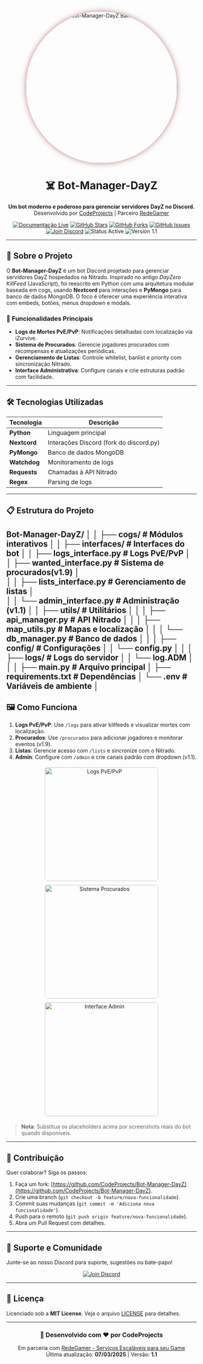 <p align="center">
  <img src="https://imgur.com/Vlxf8T7.png" alt="Bot-Manager-DayZ Banner" width="400" style="border-radius: 50%; box-shadow: 0 0 15px rgba(139, 0, 0, 0.5);"/>
</p>

<h1 align="center">☠️ Bot-Manager-DayZ</h1>
<p align="center">
  <strong>Um bot moderno e poderoso para gerenciar servidores DayZ no Discord.</strong><br>
  Desenvolvido por <a href="https://github.com/CodeProjects">CodeProjects</a> | Parceiro <a href="https://discord.gg/redegamer">RedeGamer</a>
</p>

<p align="center">
  <a href="https://dayz-doc.redebots.shop/"><img src="https://img.shields.io/badge/Documentação-Live-brightgreen?style=for-the-badge&logo=readme" alt="Documentação Live"/></a>
  <a href="https://github.com/CodeProjects/Bot-Manager-DayZ"><img src="https://img.shields.io/github/stars/CodeProjects/Bot-Manager-DayZ?style=for-the-badge&logo=github&color=yellow" alt="GitHub Stars"/></a>
  <a href="https://github.com/CodeProjects/Bot-Manager-DayZ/fork"><img src="https://img.shields.io/github/forks/CodeProjects/Bot-Manager-DayZ?style=for-the-badge&logo=github&color=orange" alt="GitHub Forks"/></a>
  <a href="https://github.com/CodeProjects/Bot-Manager-DayZ/issues"><img src="https://img.shields.io/github/issues/CodeProjects/Bot-Manager-DayZ?style=for-the-badge&logo=github&color=red" alt="GitHub Issues"/></a>
  <a href="https://discord.gg/redegamer"><img src="https://img.shields.io/badge/Discord-Join%20Us-7289DA?style=for-the-badge&logo=discord" alt="Join Discord"/></a>
  <img src="https://img.shields.io/badge/Status-Active-brightgreen?style=for-the-badge" alt="Status Active"/>
  <img src="https://img.shields.io/badge/Version-1.1-blue?style=for-the-badge" alt="Version 1.1"/>
</p>

---

## 🚀 Sobre o Projeto

O **Bot-Manager-DayZ** é um bot Discord projetado para gerenciar servidores DayZ hospedados na Nitrado. Inspirado no antigo *DayZero KillFeed* (JavaScript), foi reescrito em Python com uma arquitetura modular baseada em cogs, usando **Nextcord** para interações e **PyMongo** para banco de dados MongoDB. O foco é oferecer uma experiência interativa com embeds, botões, menus dropdown e modals.

### 🎯 Funcionalidades Principais
- **Logs de Mortes PvE/PvP**: Notificações detalhadas com localização via iZurvive.
- **Sistema de Procurados**: Gerencie jogadores procurados com recompensas e atualizações periódicas.
- **Gerenciamento de Listas**: Controle whitelist, banlist e priority com sincronização Nitrado.
- **Interface Administrativa**: Configure canais e crie estruturas padrão com facilidade.

---

## 🛠️ Tecnologias Utilizadas

| Tecnologia       | Descrição                          |
|------------------|------------------------------------|
| **Python**       | Linguagem principal                |
| **Nextcord**     | Interações Discord (fork do discord.py) |
| **PyMongo**      | Banco de dados MongoDB            |
| **Watchdog**     | Monitoramento de logs             |
| **Requests**     | Chamadas à API Nitrado            |
| **Regex**        | Parsing de logs                   |

---

## 📋 Estrutura do Projeto

Bot-Manager-DayZ/
│                                                                  │ 
├── cogs/                       # Módulos interativos              │ 
│   ├── interfaces/             # Interfaces do bot                │ 
│       ├── logs_interface.py   # Logs PvE/PvP                     │  
│       ├── wanted_interface.py # Sistema de procurados(v1.9)      │  
│   │   ├── lists_interface.py  # Gerenciamento de listas          │         
│   │   └── admin_interface.py  # Administração (v1.1)             │ 
│   ├── utils/                  # Utilitários                      │ 
│   │   ├── api_manager.py      # API Nitrado                      │ 
│   │   ├── map_utils.py        # Mapas e localização              │ 
│   │   └── db_manager.py       # Banco de dados                   │ 
│                                                                  │ 
├── config/                     # Configurações                    │ 
│   └── config.py                                                  │ 
│                                                                  │ 
├── logs/                       # Logs do servidor                 │ 
│   └── log.ADM                                                    │
│                                                                  │
├── main.py                     # Arquivo principal                │
├── requirements.txt            # Dependências                     │
└── .env                        # Variáveis de ambiente            │
---

## 🖼️ Como Funciona

1. **Logs PvE/PvP**: Use `/logs` para ativar killfeeds e visualizar mortes com localização.
2. **Procurados**: Use `/procurados` para adicionar jogadores e monitorar eventos (v1.9).
3. **Listas**: Gerencie acesso com `/lists` e sincronize com o Nitrado.
4. **Admin**: Configure com `/admin` e crie canais padrão com dropdown (v1.1).

<p align="center">
  <img src="https://via.placeholder.com/300x150.png?text=Logs+PvE/PvP" alt="Logs PvE/PvP" width="300" style="border-radius: 5px; margin: 5px;"/>
  <img src="https://via.placeholder.com/300x150.png?text=Sistema+Procurados" alt="Sistema Procurados" width="300" style="border-radius: 5px; margin: 5px;"/>
  <img src="https://via.placeholder.com/300x150.png?text=Interface+Admin" alt="Interface Admin" width="300" style="border-radius: 5px; margin: 5px;"/>
</p>

> **Nota**: Substitua os placeholders acima por screenshots reais do bot quando disponíveis.

---

## 🤝 Contribuição

Quer colaborar? Siga os passos:

1. Faça um fork: [https://github.com/CodeProjects/Bot-Manager-DayZ](https://github.com/CodeProjects/Bot-Manager-DayZ).
2. Crie uma branch (`git checkout -b feature/nova-funcionalidade`).
3. Commit suas mudanças (`git commit -m 'Adiciona nova funcionalidade'`).
4. Push para o remoto (`git push origin feature/nova-funcionalidade`).
5. Abra um Pull Request com detalhes.

---

## 📡 Suporte e Comunidade

Junte-se ao nosso Discord para suporte, sugestões ou bate-papo!

<p align="center">
  <a href="https://discord.gg/redegamer"><img src="https://img.shields.io/badge/Discord-RedeGamer-7289DA?style=for-the-badge&logo=discord" alt="Join Discord"/></a>
</p>

---

## 📜 Licença

Licenciado sob a **MIT License**. Veja o arquivo [LICENSE](LICENSE) para detalhes.

---

<h3 align="center">🧟 Desenvolvido com ❤️ por CodeProjects</h3>
<p align="center">
  Em parceria com <a href="https://discord.gg/redegamer">RedeGamer - Serviços Escaláveis para seu Game</a><br>
  Última atualização: <strong>07/03/2025</strong> | Versão: <strong>1.1</strong>
</p>
